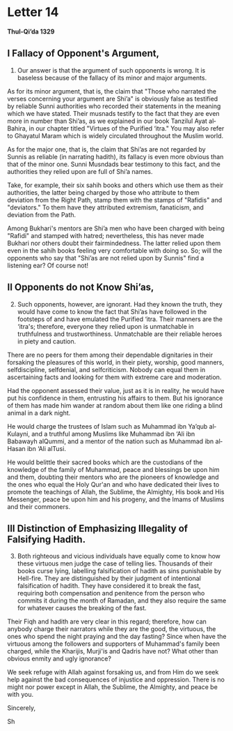 Letter 14
=========

**Thul-Qi’da 1329**

I Fallacy of Opponent's Argument,
---------------------------------

1) Our answer is that the argument of such opponents is wrong. It is
baseless because of the fallacy of its minor and major arguments.

As for its minor argument, that is, the claim that "Those who narrated
the verses concerning your argument are Shi’a" is obviously false as
testified by reliable Sunni authorities who recorded their statements in
the meaning which we have stated. Their musnads testify to the fact that
they are even more in number than Shi’as, as we explained in our book
Tanzilul Ayat al­Bahira, in our chapter titled "Virtues of the Purified
‘itra." You may also refer to Ghayatul Maram which is widely circulated
throughout the Muslim world.

As for the major one, that is, the claim that Shi’as are not regarded by
Sunnis as reliable (in narrating hadith), its fallacy is even more
obvious than that of the minor one. Sunni Musndads bear testimony to
this fact, and the authorities they relied upon are full of Shi’a names.

Take, for example, their six sahih books and others which use them as
their authorities, the latter being charged by those who attribute to
them deviation from the Right Path, stamp them with the stamps of
"Rafidis" and "deviators." To them have they attributed extremism,
fanaticism, and deviation from the Path.

Among Bukhari's mentors are Shi’a men who have been charged with being
"Rafidi" and stamped with hatred; nevertheless, this has never made
Bukhari nor others doubt their fair­mindedness. The latter relied upon
them even in the sahih books feeling very comfortable with doing so. So;
will the opponents who say that "Shi’as are not relied upon by Sunnis"
find a listening ear? Of course not!

II Opponents do not Know Shi’as,
--------------------------------

2) Such opponents, however, are ignorant. Had they known the truth, they
would have come to know the fact that Shi’as have followed in the
footsteps of and have emulated the Purified ‘itra. Their manners are the
‘itra's; therefore, everyone they relied upon is unmatchable in
truthfulness and trustworthiness. Unmatchable are their reliable heroes
in piety and caution.

There are no peers for them among their dependable dignitaries in their
forsaking the pleasures of this world, in their piety, worship, good
manners, self­discipline, self­denial, and self­criticism. Nobody can
equal them in ascertaining facts and looking for them with extreme care
and moderation.

Had the opponent assessed their value, just as it is in reality, he
would have put his confidence in them, entrusting his affairs to them.
But his ignorance of them has made him wander at random about them like
one riding a blind animal in a dark night.

He would charge the trustees of Islam such as Muhammad ibn Ya’qub
al­Kulayni, and a truthful among Muslims like Muhammad ibn ‘Ali ibn
Babawayh al­Qummi, and a mentor of the nation such as Muhammad ibn
al­Hasan ibn ‘Ali al­Tusi.

He would belittle their sacred books which are the custodians of the
knowledge of the family of Muhammad, peace and blessings be upon him and
them, doubting their mentors who are the pioneers of knowledge and the
ones who equal the Holy Qur'an and who have dedicated their lives to
promote the teachings of Allah, the Sublime, the Almighty, His book and
His Messenger, peace be upon him and his progeny, and the Imams of
Muslims and their commoners.

III Distinction of Emphasizing Illegality of Falsifying Hadith.
---------------------------------------------------------------

3) Both righteous and vicious individuals have equally come to know how
these virtuous men judge the case of telling lies. Thousands of their
books curse lying, labelling falsification of hadith as sins punishable
by Hell-fire. They are distinguished by their judgment of intentional
falsification of hadith. They have considered it to break the fast,
requiring both compensation and penitence from the person who commits it
during the month of Ramadan, and they also require the same for whatever
causes the breaking of the fast.

Their Fiqh and hadith are very clear in this regard; therefore, how can
anybody charge their narrators while they are the good, the virtuous,
the ones who spend the night praying and the day fasting? Since when
have the virtuous among the followers and supporters of Muhammad's
family been charged, while the Kharijis, Murji'is and Qadris have not?
What other than obvious enmity and ugly ignorance?

We seek refuge with Allah against forsaking us, and from Him do we seek
help against the bad consequences of injustice and oppression. There is
no might nor power except in Allah, the Sublime, the Almighty, and peace
be with you.

Sincerely,

Sh


